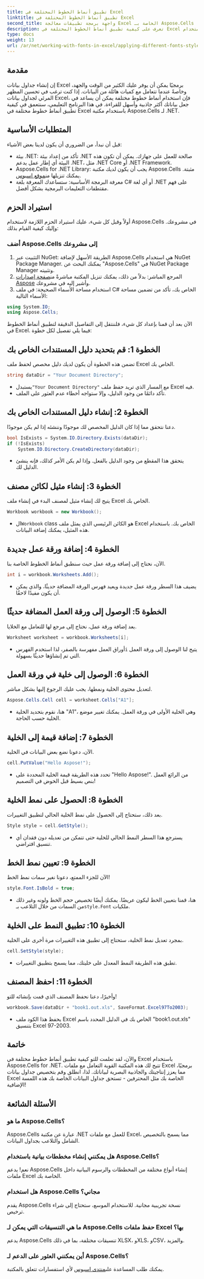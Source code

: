 ```yaml
---
title: تطبيق أنماط الخطوط المختلفة في Excel
linktitle: تطبيق أنماط الخطوط المختلفة في Excel
second_title: واجهة برمجة تطبيقات معالجة Excel الخاصة بـ Aspose.Cells .NET
description: تعرف على كيفية تطبيق أنماط الخطوط المختلفة في Excel باستخدام Aspose.Cells for .NET. برنامج تعليمي خطوة بخطوة لتحسين تصميم جدول البيانات الخاص بك.
type: docs
weight: 13
url: /ar/net/working-with-fonts-in-excel/applying-different-fonts-styles/
---
```

## مقدمة
إن إنشاء جداول بيانات Excel برمجيًا يمكن أن يوفر عليك الكثير من الوقت والجهد، وخاصةً عندما تتعامل مع كميات هائلة من البيانات. إذا كنت ترغب في تحسين المظهر المرئي لجداول بيانات Excel، فإن استخدام أنماط خطوط مختلفة يمكن أن يساعد في جعل بياناتك أكثر جاذبية وأسهل للقراءة. في هذا البرنامج التعليمي، سنتعمق في كيفية تطبيق أنماط خطوط مختلفة في Excel باستخدام مكتبة Aspose.Cells لـ .NET.
## المتطلبات الأساسية
قبل أن نبدأ، من الضروري أن يكون لدينا بعض الأشياء:
- بيئة .NET: تأكد من إعداد بيئة .NET صالحة للعمل على جهازك. يمكن أن تكون هذه البيئة أي إطار عمل يدعم .NET، مثل .NET Core أو .NET Framework.
-  Aspose.Cells for .NET Library: يجب أن يكون لديك مكتبة Aspose.Cells مثبتة. يمكنك تنزيلها من[موقع اسبوس](https://releases.aspose.com/cells/net/). 
- معرفة البرمجة الأساسية: ستساعدك المعرفة بلغة C# أو أي لغة .NET على فهم مقتطفات التعليمات البرمجية بشكل أفضل.
## استيراد الحزم
أولاً وقبل كل شيء، عليك استيراد الحزم اللازمة لاستخدام Aspose.Cells في مشروعك. وإليك كيفية القيام بذلك:
### أضف Aspose.Cells إلى مشروعك
1. التثبيت عبر NuGet: الطريقة الأسهل لإضافة Aspose.Cells هي استخدام NuGet Package Manager. يمكنك البحث عن "Aspose.Cells" في NuGet Package Manager وتثبيته.
2.  المرجع المباشر: بدلاً من ذلك، يمكنك تنزيل المكتبة مباشرةً من[صفحة إصدارات Aspose](https://releases.aspose.com/cells/net/) وأشير إليه في مشروعك.
3. استخدام مساحة الأسماء الصحيحة: في ملف C# الخاص بك، تأكد من تضمين مساحة الأسماء التالية:
```csharp
using System.IO;
using Aspose.Cells;
```
الآن بعد أن قمنا بإعداد كل شيء، فلننتقل إلى التفاصيل الدقيقة لتطبيق أنماط الخطوط في Excel. فيما يلي تفصيل لكل خطوة:
## الخطوة 1: قم بتحديد دليل المستندات الخاص بك
تضمن هذه الخطوة أن يكون لديك دليل مخصص لحفظ ملف Excel الخاص بك. 
```csharp
string dataDir = "Your Document Directory";
```
-  يستبدل`"Your Document Directory"` مع المسار الذي تريد حفظ ملف Excel فيه.
- تأكد دائمًا من وجود الدليل، وإلا ستواجه أخطاء عدم العثور على الملف.
## الخطوة 2: إنشاء دليل المستندات الخاص بك
دعنا نتحقق مما إذا كان الدليل المخصص لك موجودًا وننشئه إذا لم يكن موجودًا.
```csharp
bool IsExists = System.IO.Directory.Exists(dataDir);
if (!IsExists)
    System.IO.Directory.CreateDirectory(dataDir);
```
- يتحقق هذا المقطع من وجود الدليل بالفعل. وإذا لم يكن الأمر كذلك، فإنه ينشئ الدليل لك. 
## الخطوة 3: إنشاء مثيل لكائن مصنف
يتيح لك إنشاء مثيل لمصنف البدء في إنشاء ملف Excel الخاص بك.
```csharp
Workbook workbook = new Workbook();
```
-  ال`Workbook` class هو الكائن الرئيسي الذي يمثل ملف Excel الخاص بك. باستخدام هذه المثيل، يمكنك إضافة البيانات.
## الخطوة 4: إضافة ورقة عمل جديدة
الآن، نحتاج إلى إضافة ورقة عمل حيث سنطبق أنماط الخطوط الخاصة بنا.
```csharp
int i = workbook.Worksheets.Add();
```

- يضيف هذا السطر ورقة عمل جديدة ويعيد فهرس الورقة المضافة حديثًا، والذي يمكن أن يكون مفيدًا لاحقًا.
## الخطوة 5: الوصول إلى ورقة العمل المضافة حديثًا
بعد إضافة ورقة عمل، نحتاج إلى مرجع لها للتعامل مع الخلايا.
```csharp
Worksheet worksheet = workbook.Worksheets[i];
```

-  أوراق العمل مفهرسة بالصفر، لذا استخدم الفهرس`i` يتيح لنا الوصول إلى ورقة العمل التي تم إنشاؤها حديثًا بسهولة.
## الخطوة 6: الوصول إلى خلية في ورقة العمل
لتعديل محتوى الخلية ونمطها، يجب عليك الرجوع إليها بشكل مباشر.
```csharp
Aspose.Cells.Cell cell = worksheet.Cells["A1"];
```

- هنا، نقوم بتحديد الخلية "A1"، وهي الخلية الأولى في ورقة العمل. يمكنك تغيير موضع الخلية حسب الحاجة.
## الخطوة 7: إضافة قيمة إلى الخلية
الآن، دعونا نضع بعض البيانات في الخلية.
```csharp
cell.PutValue("Hello Aspose!");
```

- تحدد هذه الطريقة قيمة الخلية المحددة على "Hello Aspose!". من الرائع العمل بنص بسيط قبل الخوض في التصميم!
## الخطوة 8: الحصول على نمط الخلية
بعد ذلك، ستحتاج إلى الحصول على نمط الخلية الحالي لتطبيق التغييرات.
```csharp
Style style = cell.GetStyle();
```

- يسترجع هذا السطر النمط الحالي للخلية حتى تتمكن من تعديله دون فقدان أي تنسيق افتراضي.
## الخطوة 9: تعيين نمط الخط
الآن للجزء الممتع، دعونا نغير سمات نمط الخط!
```csharp
style.Font.IsBold = true;
```

-  هنا، قمنا بتعيين الخط ليكون عريضًا. يمكنك أيضًا تخصيص حجم الخط ولونه وغير ذلك من السمات من خلال التلاعب بـ`style.Font` ملكيات.
## الخطوة 10: تطبيق النمط على الخلية
بمجرد تعديل نمط الخلية، ستحتاج إلى تطبيق هذه التغييرات مرة أخرى على الخلية.
```csharp
cell.SetStyle(style);
```

- تطبق هذه الطريقة النمط المعدل على خليتك، مما يسمح بتطبيق التغييرات.
## الخطوة 11: احفظ المصنف
وأخيرًا، دعنا نحفظ المصنف الذي قمت بإنشائه للتو!
```csharp
workbook.Save(dataDir + "book1.out.xls", SaveFormat.Excel97To2003);
```

- يحفظ هذا الكود ملف Excel الخاص بك في الدليل المحدد باسم "book1.out.xls" بتنسيق Excel 97-2003.
## خاتمة
والآن، لقد تعلمت للتو كيفية تطبيق أنماط خطوط مختلفة في Excel باستخدام Aspose.Cells for .NET. تتيح لك هذه المكتبة القوية التعامل مع ملفات Excel برمجيًا، مما يعزز إنتاجيتك والجاذبية البصرية لبياناتك. لذا، انطلق وقم بتخصيص جداول بيانات Excel الخاصة بك مثل المحترفين - تستحق جداول البيانات الخاصة بك هذه اللمسة الإضافية!
## الأسئلة الشائعة
### ما هو Aspose.Cells؟  
Aspose.Cells عبارة عن مكتبة .NET للعمل مع ملفات Excel، مما يسمح بالتخصيص الشامل والتلاعب بجداول البيانات.
### هل يمكنني إنشاء مخططات بيانية باستخدام Aspose.Cells؟  
نعم! يدعم Aspose.Cells إنشاء أنواع مختلفة من المخططات والرسوم البيانية داخل ملفات Excel الخاصة بك.
### هل استخدام Aspose.Cells مجاني؟  
يقدم Aspose.Cells نسخة تجريبية مجانية. للاستخدام الموسع، ستحتاج إلى شراء ترخيص.  
### ما هي التنسيقات التي يمكن لـ Aspose.Cells حفظ ملفات Excel بها؟  
يدعم Aspose.Cells تنسيقات مختلفة، بما في ذلك XLSX، وXLS، وCSV، والمزيد.
### أين يمكنني العثور على الدعم لـ Aspose.Cells؟  
 يمكنك طلب المساعدة على[منتدى اسبوس](https://forum.aspose.com/c/cells/9) لأي استفسارات تتعلق بالمكتبة.